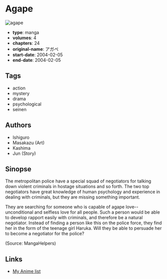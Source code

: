 # Agape

![agape](https://cdn.myanimelist.net/images/manga/2/28916.jpg)

-   **type**: manga
-   **volumes**: 4
-   **chapters**: 24
-   **original-name**: アガペ
-   **start-date**: 2004-02-05
-   **end-date**: 2004-02-05

## Tags

-   action
-   mystery
-   drama
-   psychological
-   seinen

## Authors

-   Ishiguro
-   Masakazu (Art)
-   Kashima
-   Jun (Story)

## Sinopse

The metropolitan police have a special squad of negotiators for talking down violent criminals in hostage situations and so forth. The two top negotiators have great knowledge of human psychology and experience in dealing with criminals, but they are missing something important.

They are searching for someone who is capable of agape love-- unconditional and selfless love for all people. Such a person would be able to develop rapport easily with criminals, and therefore be a natural negotiator. Instead of finding a person like this on the police force, they find her in the form of the teenage girl Haruka. Will they be able to persuade her to become a negotiator for the police?

(Source: MangaHelpers)

## Links

-   [My Anime list](https://myanimelist.net/manga/18471/Agape)

